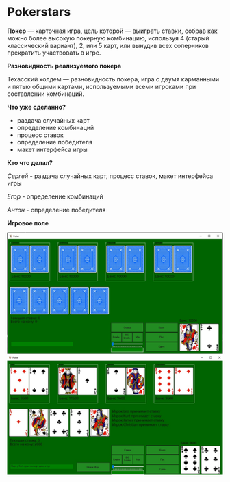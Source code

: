 # Pokerstars

**Покер** — карточная игра, цель которой — выиграть ставки, собрав как можно более 
высокую покерную комбинацию, используя 4 (старый классический вариант), 2, или 5 карт, или вынудив
всех соперников прекратить участвовать в игре.

**Разновидность реализуемого покера**

Техасский холдем — разновидность покера, игра с двумя карманными и пятью общими картами, используемыми всеми игроками 
при составлении комбинаций.

**Что уже сделанно?**

* раздача случайных карт  
* определение комбинаций 
* процесс ставок
* определение победителя
* макет интерфейса игры 

**Кто что делал?**

_Сергей_ - раздача случайных карт, процесс ставок, макет интерфейса игры

_Егор_ - определение комбинаций

_Антон_ - определение победителя

**Игровое поле**

![закрытые карты](https://github.com/anton-bstrv/Pokerstars/blob/main/%D0%B7%D0%B0%D0%BA%D1%80%D1%8B%D1%82%D1%8B%D0%B9.jpg)
![открытые карты](https://github.com/anton-bstrv/Pokerstars/blob/main/%D0%BE%D1%82%D0%BA%D1%80%D1%8B%D1%82%D1%8B%D0%B9.jpg)
